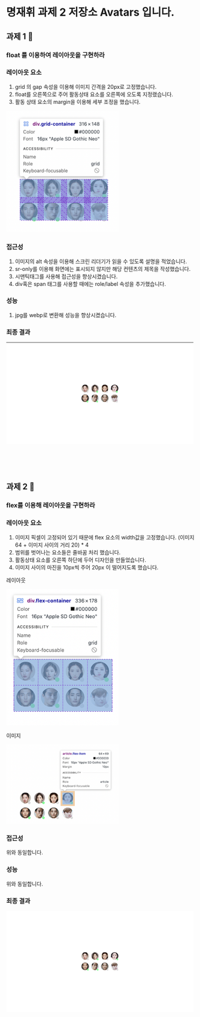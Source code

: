 # 명재휘 과제 2 저장소 Avatars 입니다.

## 과제 1 📌

### float 를 이용하여 레이아웃을 구현하라

### 레이아웃 요소

1. grid 의 gap 속성을 이용해 이미지 간격을 20px로 고정했습니다.
2. float를 오른쪽으로 주어 활동상태 요소를 오른쪽에 오도록 지정랬습니다.
3. 활동 상태 요소의 margin을 이용해 세부 조정을 했습니다.

<img width="300" src="./images/detail.png" alt="레이아웃 디테일">

### 접근성

1. 이미지의 alt 속성을 이용해 스크린 리더기가 읽을 수 있도록 설명을 적었습니다.
2. sr-only를 이용해 화면에는 표시되지 않지만 해당 컨텐츠의 제목을 작성했습니다.
3. 시맨틱태그를 사용해 접근성을 향상시켰습니다.
4. div혹은 span 태그를 사용할 때에는 role/label 속성을 추가했습니다.

### 성능

1. jpg를 webp로 변환해 성능을 향상시켰습니다.

### 최종 결과

<img width="500" src="./images/image.png" alt="최종결과">

<br><br><br>

## 과제 2 📌

### flex를 이용해 레이아웃을 구현하라

### 레이아웃 요소

1. 이미지 픽셀이 고정되어 있기 때문에 flex 요소의 width값을 고정했습니다. (이미지 64 + 이미지 사이의 거리 20) \* 4
2. 범위를 벗어나는 요소들은 줄바꿈 처리 했습니다.
3. 활동상태 요소를 오른쪽 하단에 두어 디자인을 만들었습니다.
4. 이미지 사이의 마진을 10px씩 주어 20px 이 떨어지도록 했습니다.

레이아웃

<img width="300" src="./images/image2.png" alt="레이아웃 디테일">

이미지

<img width="300" src="./images/image3.png" alt="레이아웃 디테일">

### 접근성

위와 동일합니다.

### 성능

위와 동일합니다.

### 최종 결과

<img width="500" src="./images/image-flex.png" alt="레이아웃 디테일">
